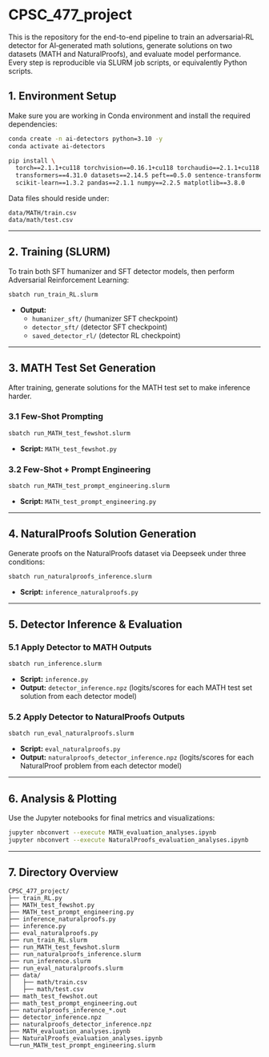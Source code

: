 # CPSC_477_project

This is the repository for the end-to-end pipeline to train an adversarial‐RL detector for AI‐generated math solutions, generate solutions on two datasets (MATH and NaturalProofs), and evaluate model performance. Every step is reproducible via SLURM job scripts, or equivalently Python scripts.

## 1. Environment Setup

Make sure you are working in Conda environment and install the required dependencies:

```bash
conda create -n ai-detectors python=3.10 -y
conda activate ai-detectors

pip install \
  torch==2.1.1+cu118 torchvision==0.16.1+cu118 torchaudio==2.1.1+cu118 \
  transformers==4.31.0 datasets==2.14.5 peft==0.5.0 sentence-transformers==2.2.2 \
  scikit-learn==1.3.2 pandas==2.1.1 numpy==2.2.5 matplotlib==3.8.0
````

Data files should reside under:

```
data/MATH/train.csv
data/math/test.csv
```

---

## 2. Training (SLURM)

To train both SFT humanizer and SFT detector models, then perform Adversarial Reinforcement Learning:

```bash
sbatch run_train_RL.slurm
```

* **Output:**
  * `humanizer_sft/` (humanizer SFT checkpoint)
  * `detector_sft/` (detector SFT checkpoint)
  * `saved_detector_rl/` (detector RL checkpoint)


---

## 3. MATH Test Set Generation

After training, generate solutions for the MATH test set to make inference harder.

### 3.1 Few-Shot Prompting

```bash
sbatch run_MATH_test_fewshot.slurm
```

* **Script:** `MATH_test_fewshot.py`


### 3.2 Few-Shot + Prompt Engineering

```bash
sbatch run_MATH_test_prompt_engineering.slurm
```

* **Script:** `MATH_test_prompt_engineering.py`

---

## 4. NaturalProofs Solution Generation

Generate proofs on the NaturalProofs dataset via Deepseek under three conditions:

```bash
sbatch run_naturalproofs_inference.slurm
```

* **Script:** `inference_naturalproofs.py`

---

## 5. Detector Inference & Evaluation

### 5.1 Apply Detector to MATH Outputs

```bash
sbatch run_inference.slurm
```

* **Script:** `inference.py`
* **Output:** `detector_inference.npz` (logits/scores for each MATH test set solution from each detector model)

### 5.2 Apply Detector to NaturalProofs Outputs

```bash
sbatch run_eval_naturalproofs.slurm
```

* **Script:** `eval_naturalproofs.py`
* **Output:** `naturalproofs_detector_inference.npz` (logits/scores for each NaturalProof problem from each detector model)

---

## 6. Analysis & Plotting

Use the Jupyter notebooks for final metrics and visualizations:

```bash
jupyter nbconvert --execute MATH_evaluation_analyses.ipynb
jupyter nbconvert --execute NaturalProofs_evaluation_analyses.ipynb
```

---

## 7. Directory Overview

```text
CPSC_477_project/
├── train_RL.py
├── MATH_test_fewshot.py
├── MATH_test_prompt_engineering.py
├── inference_naturalproofs.py
├── inference.py
├── eval_naturalproofs.py
├── run_train_RL.slurm
├── run_MATH_test_fewshot.slurm
├── run_naturalproofs_inference.slurm
├── run_inference.slurm
├── run_eval_naturalproofs.slurm
├── data/
│   ├── math/train.csv
│   ├── math/test.csv
├── math_test_fewshot.out
├── math_test_prompt_engineering.out
├── naturalproofs_inference_*.out
├── detector_inference.npz
├── naturalproofs_detector_inference.npz
├── MATH_evaluation_analyses.ipynb
├── NaturalProofs_evaluation_analyses.ipynb
└──run_MATH_test_prompt_engineering.slurm
```

